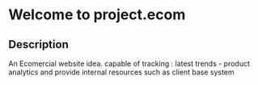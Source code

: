 # Welcome to project.ecom

## Description
An Ecomercial website idea. 
capable of tracking : 
latest trends - product analytics and provide internal resources such as client base system

